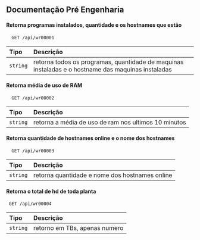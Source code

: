 
## Documentação Pré Engenharia

#### Retorna programas instalados, quantidade e os hostnames que estão

```http
  GET /api/wr00001
```

| Tipo     | Descrição |
| :------- | :-------- |
| `string` |   retorna todos os programas, quantidade de maquinas instaladas e o hostname das maquinas instaladas        |


#### Retorna média de uso de RAM  

```http
  GET /api/wr00002
```

 | Tipo       | Descrição                                   |
| :--------- | :------------------------------------------ |
 | `string` | retorna a média de uso de ram nos ultimos 10 minutos |


#### Retorna quantidade de hostnames online e o nome dos hostnames

```http
  GET /api/wr00003
```

 | Tipo       | Descrição                                   |
| :--------- | :------------------------------------------ |
 | `string` | retorna quantidade e nome dos hostnames online |



#### Retorna o total de hd de toda planta

 ```http
  GET /api/wr00004
```

 | Tipo       | Descrição                                   |
| :--------- | :------------------------------------------ |
 | `string` | retorno em TBs, apenas numero  |


 


